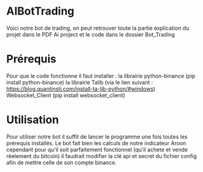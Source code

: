 # AIBotTrading
Voici notre bot de trading, on peut retrouver toute la partie explication du projet dans le PDF Ai project et le code dans le dossier Bot_Trading

# Prérequis
Pour que le code fonctionne il faut installer :
la librairie python-binance (pip install python-binance)
la librairie Talib (via le lien suivant : https://blog.quantinsti.com/install-ta-lib-python/#windows)
Websocket_Client (pip install websocket_client)


# Utilisation

Pour utiliser notre bot il suffit de lancer le programme une fois toutes les prérequis installés.
Le bot fait bien les calculs de notre indicateur Aroon cependant pour qu'il soit parfaitement fonctionnel (qu'il achete et vende réelement du bitcoin) il faudrait modifier la clé api et secret du fichier config afin de mettre celle de son compte binance.
